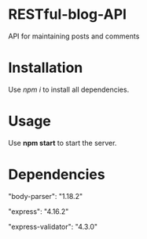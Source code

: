 # RESTful-blog-API
API for maintaining posts and comments

# Installation

Use <i>npm i</i> to install all dependencies.

# Usage

Use <strong>npm start</strong> to start the server.

# Dependencies

<p>"body-parser": "1.18.2"</p>
<p>"express": "4.16.2"</p>
<p>"express-validator": "4.3.0"</p>


